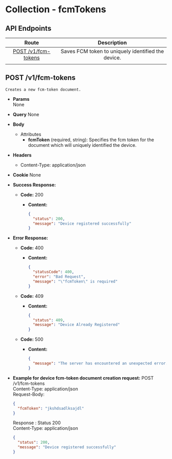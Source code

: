 # Collection - fcmTokens

## API Endpoints

|                Route                |                    Description                     |
| :---------------------------------: | :------------------------------------------------: |
| [POST /v1/fcm-tokens](#post-notify) | Saves FCM token to uniquely identified the device. |
|                                     |

## POST /v1/fcm-tokens

    Creates a new fcm-token document.

- **Params**  
  None
- **Query**
  None
- **Body**

  - Attributes
    - **fcmToken** (required, string): Specifies the fcm token for the document which will uniquely identified the device.

- **Headers**
  - Content-Type: application/json
- **Cookie**
  None
- **Success Response:**

  - **Code:** 200

    - **Content:**

      ```json
      {
        "status": 200,
        "message": "Device registered successfully"
      }
      ```

- **Error Response:**

  - **Code:** 400

    - **Content:**

      ```json
      {
        "statusCode": 400,
        "error": "Bad Request",
        "message": "\"fcmToken\" is required"
      }
      ```

  - **Code:** 409

    - **Content:**

      ```json
      {
        "status": 409,
        "message": "Device Already Registered"
      }
      ```

  - **Code:** 500

    - **Content:**

      ```json
      {
        "message": "The server has encountered an unexpected error. Please contact the administrator for more information."
      }
      ```

- **Example for device fcm-token document creation request:**
  POST /v1/fcm-tokens<br/>
  Content-Type: application/json<br/>
  Request-Body:<br/>

  ```json
  {
    "fcmToken": "jkshdsadlksajdl"
  }
  ```

  Response :
  Status 200<br/>
  Content-Type: application/json<br/>

  ```json
  {
    "status": 200,
    "message": "Device registered successfully"
  }
  ```
